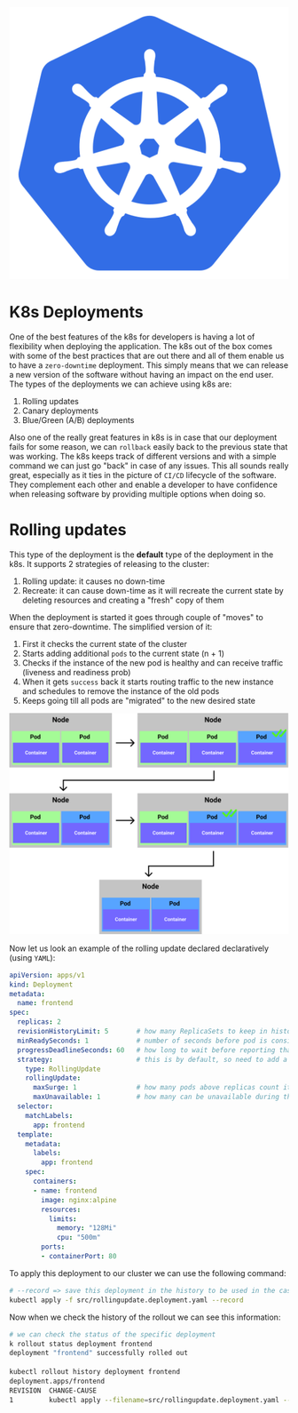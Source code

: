 <p align=center>
  <img alt="k8s" src="./resources/k8s.svg" />
</p>

# K8s Deployments

One of the best features of the k8s for developers is having a lot of flexibility when deploying the application. The k8s out of the box comes with some of the best practices that are out there and all of them enable us to have a `zero-downtime` deployment. This simply means that we can release a new version of the software without having an impact on the end user. The types of the deployments we can achieve using k8s are:

1. Rolling updates
2. Canary deployments
3. Blue/Green (A/B) deployments

Also one of the really great features in k8s is in case that our deployment fails for some reason, we can `rollback` easily back to the previous state that was working. The k8s keeps track of different versions and with a simple command we can just go "back" in case of any issues. This all sounds really great, especially as it ties in the picture of `CI/CD` lifecycle of the software. They complement each other and enable a developer to have confidence when releasing software by providing multiple options when doing so.

# Rolling updates

This type of the deployment is the **default** type of the deployment in the k8s. It supports 2 strategies of releasing to the cluster:

1. Rolling update: it causes no down-time
2. Recreate: it can cause down-time as it will recreate the current state by deleting resources and creating a "fresh" copy of them

When the deployment is started it goes through couple of "moves" to ensure that zero-downtime. The simplified version of it:

1. First it checks the current state of the cluster
2. Starts adding additional `pods` to the current state (n + 1)
3. Checks if the instance of the new pod is healthy and can receive traffic (liveness and readiness prob)
4. When it gets `success` back it starts routing traffic to the new instance and schedules to remove the instance of the old pods
5. Keeps going till all pods are "migrated" to the new desired state

<p align=center>
  <img alt="rolliing upadte" src="./resources/rolling_update.svg" />
</p>

Now let us look an example of the rolling update declared declaratively (using `YAML`):

```yml
apiVersion: apps/v1
kind: Deployment
metadata:
  name: frontend
spec:
  replicas: 2
  revisionHistoryLimit: 5       # how many ReplicaSets to keep in history (default is 10) to allow the rollback back
  minReadySeconds: 1            # number of seconds before pod is considered health and can start handling requests
  progressDeadlineSeconds: 60   # how long to wait before reporting that deployment is stalled
  strategy:                     # this is by default, so need to add a strategy if's RollingUpdate (only if we wanna do Recreate)
    type: RollingUpdate
    rollingUpdate:
      maxSurge: 1               # how many pods above replicas count it can create during rolling update (25% by default)
      maxUnavailable: 1         # how many can be unavailable during the rolling update (25% by default)
  selector:
    matchLabels:
      app: frontend
  template:
    metadata:
      labels:
        app: frontend
    spec:
      containers:
      - name: frontend
        image: nginx:alpine
        resources:
          limits:
            memory: "128Mi"
            cpu: "500m"
        ports:
        - containerPort: 80
```

To apply this deployment to our cluster we can use the following command:

```bash
# --record => save this deployment in the history to be used in the case of rollback
kubectl apply -f src/rollingupdate.deployment.yaml --record
```

Now when we check the history of the rollout we can see this information:

```bash
# we can check the status of the specific deployment
k rollout status deployment frontend
deployment "frontend" successfully rolled out

kubectl rollout history deployment frontend
deployment.apps/frontend
REVISION  CHANGE-CAUSE
1         kubectl apply --filename=src/rollingupdate.deployment.yaml --record=true
```
